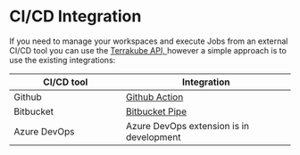 # CI/CD Integration

If you need to manage your workspaces and execute Jobs from an external CI/CD tool you can use the [Terrakube API, ](https://github.com/AzBuilder/docs/blob/main/user-guide/ci-cd-integration/broken-reference/README.md)however a simple approach is to use the existing integrations:

<table><thead><tr><th width="185">CI/CD tool</th><th>Integration</th></tr></thead><tbody><tr><td>Github</td><td><a href="github-actions.md">Github Action</a></td></tr><tr><td>Bitbucket</td><td><a href="bitbucket.md">Bitbucket Pipe</a></td></tr><tr><td>Azure DevOps</td><td>Azure DevOps extension is in development</td></tr></tbody></table>
